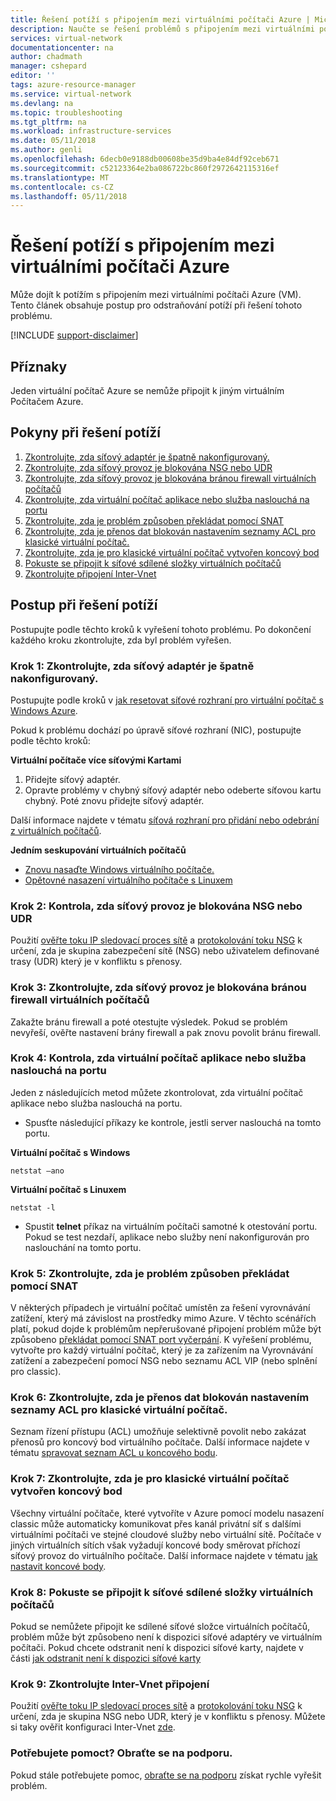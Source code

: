 ```yaml
---
title: Řešení potíží s připojením mezi virtuálními počítači Azure | Microsoft Docs
description: Naučte se řešení problémů s připojením mezi virtuálními počítači Azure.
services: virtual-network
documentationcenter: na
author: chadmath
manager: cshepard
editor: ''
tags: azure-resource-manager
ms.service: virtual-network
ms.devlang: na
ms.topic: troubleshooting
ms.tgt_pltfrm: na
ms.workload: infrastructure-services
ms.date: 05/11/2018
ms.author: genli
ms.openlocfilehash: 6decb0e9188db00608be35d9ba4e84df92ceb671
ms.sourcegitcommit: c52123364e2ba086722bc860f2972642115316ef
ms.translationtype: MT
ms.contentlocale: cs-CZ
ms.lasthandoff: 05/11/2018
---
```

# <a name="troubleshooting-connectivity-problems-between-azure-vms"></a>Řešení potíží s připojením mezi virtuálními počítači Azure

Může dojít k potížím s připojením mezi virtuálními počítači Azure (VM). Tento článek obsahuje postup pro odstraňování potíží při řešení tohoto problému. 

[!INCLUDE [support-disclaimer](../../includes/support-disclaimer.md)]

## <a name="symptom"></a>Příznaky

Jeden virtuální počítač Azure se nemůže připojit k jiným virtuálním Počítačem Azure.

## <a name="troubleshooting-guidance"></a>Pokyny při řešení potíží 

1. [Zkontrolujte, zda síťový adaptér je špatně nakonfigurovaný.](#step-1-check-whether-nic-is-misconfigured)
2. [Zkontrolujte, zda síťový provoz je blokována NSG nebo UDR](#step-2-check-whether-network-traffic-is-blocked-by-nsg-or-udr)
3. [Zkontrolujte, zda síťový provoz je blokována bránou firewall virtuálních počítačů](#step-3-check-whether-network-traffic-is-blocked-by-vm-firewall)
4. [Zkontrolujte, zda virtuální počítač aplikace nebo služba naslouchá na portu](#step-4-check-whether-vm-app-or-service-is-listening-on-the-port)
5. [Zkontrolujte, zda je problém způsoben překládat pomocí SNAT](#step-5-check-whether-the-problem-is-caused-by-snat)
6. [Zkontrolujte, zda je přenos dat blokován nastavením seznamy ACL pro klasické virtuální počítač.](#step-6-check-whether-traffic-is-blocked-by-acls-for-the-classic-vm)
7. [Zkontrolujte, zda je pro klasické virtuální počítač vytvořen koncový bod](#step-7-check-whether-the-endpoint-is-created-for-the-classic-vm)
8. [Pokuste se připojit k síťové sdílené složky virtuálních počítačů](#step-8-try-to-connect-to-a-vm-network-share)
9. [Zkontrolujte připojení Inter-Vnet](#step-9-check-inter-vnet-connectivity)

## <a name="troubleshooting-steps"></a>Postup při řešení potíží

Postupujte podle těchto kroků k vyřešení tohoto problému. Po dokončení každého kroku zkontrolujte, zda byl problém vyřešen. 

### <a name="step-1-check-whether-nic-is-misconfigured"></a>Krok 1: Zkontrolujte, zda síťový adaptér je špatně nakonfigurovaný.

Postupujte podle kroků v [jak resetovat síťové rozhraní pro virtuální počítač s Windows Azure](../virtual-machines/windows/reset-network-interface.md). 

Pokud k problému dochází po úpravě síťové rozhraní (NIC), postupujte podle těchto kroků:

**Virtuální počítače více síťovými Kartami**

1. Přidejte síťový adaptér.
2. Opravte problémy v chybný síťový adaptér nebo odeberte síťovou kartu chybný.  Poté znovu přidejte síťový adaptér.

Další informace najdete v tématu [síťová rozhraní pro přidání nebo odebrání z virtuálních počítačů](virtual-network-network-interface-vm.md).

**Jedním seskupování virtuálních počítačů** 

- [Znovu nasaďte Windows virtuálního počítače.](../virtual-machines/windows/redeploy-to-new-node.md)
- [Opětovné nasazení virtuálního počítače s Linuxem](../virtual-machines/linux/redeploy-to-new-node.md)

### <a name="step-2-check-whether-network-traffic-is-blocked-by-nsg-or-udr"></a>Krok 2: Kontrola, zda síťový provoz je blokována NSG nebo UDR

Použití [ověřte toku IP sledovací proces sítě](../network-watcher/network-watcher-ip-flow-verify-overview.md) a [protokolování toku NSG](../network-watcher/network-watcher-nsg-flow-logging-overview.md) k určení, zda je skupina zabezpečení sítě (NSG) nebo uživatelem definované trasy (UDR) který je v konfliktu s přenosy.

### <a name="step-3-check-whether-network-traffic-is-blocked-by-vm-firewall"></a>Krok 3: Zkontrolujte, zda síťový provoz je blokována bránou firewall virtuálních počítačů

Zakažte bránu firewall a poté otestujte výsledek. Pokud se problém nevyřeší, ověřte nastavení brány firewall a pak znovu povolit bránu firewall.

### <a name="step-4-check-whether-vm-app-or-service-is-listening-on-the-port"></a>Krok 4: Kontrola, zda virtuální počítač aplikace nebo služba naslouchá na portu

Jeden z následujících metod můžete zkontrolovat, zda virtuální počítač aplikace nebo služba naslouchá na portu.

- Spusťte následující příkazy ke kontrole, jestli server naslouchá na tomto portu.

**Virtuální počítač s Windows**

    netstat –ano

**Virtuální počítač s Linuxem**

    netstat -l

- Spustit **telnet** příkaz na virtuálním počítači samotné k otestování portu. Pokud se test nezdaří, aplikace nebo služby není nakonfigurován pro naslouchání na tomto portu.

### <a name="step-5-check-whether-the-problem-is-caused-by-snat"></a>Krok 5: Zkontrolujte, zda je problém způsoben překládat pomocí SNAT

V některých případech je virtuální počítač umístěn za řešení vyrovnávání zatížení, který má závislost na prostředky mimo Azure. V těchto scénářích platí, pokud dojde k problémům nepřerušované připojení problém může být způsobeno [překládat pomocí SNAT port vyčerpání](../load-balancer/load-balancer-outbound-connections.md). K vyřešení problému, vytvořte pro každý virtuální počítač, který je za zařízením na Vyrovnávání zatížení a zabezpečení pomocí NSG nebo seznamu ACL VIP (nebo splnění pro classic). 

### <a name="step-6-check-whether-traffic-is-blocked-by-acls-for-the-classic-vm"></a>Krok 6: Zkontrolujte, zda je přenos dat blokován nastavením seznamy ACL pro klasické virtuální počítač.

Seznam řízení přístupu (ACL) umožňuje selektivně povolit nebo zakázat přenosů pro koncový bod virtuálního počítače. Další informace najdete v tématu [spravovat seznam ACL u koncového bodu](../virtual-machines/windows/classic/setup-endpoints.md#manage-the-acl-on-an-endpoint).

### <a name="step-7-check-whether-the-endpoint-is-created-for-the-classic-vm"></a>Krok 7: Zkontrolujte, zda je pro klasické virtuální počítač vytvořen koncový bod

Všechny virtuální počítače, které vytvoříte v Azure pomocí modelu nasazení classic může automaticky komunikovat přes kanál privátní síť s dalšími virtuálními počítači ve stejné cloudové služby nebo virtuální sítě. Počítače v jiných virtuálních sítích však vyžadují koncové body směrovat příchozí síťový provoz do virtuálního počítače. Další informace najdete v tématu [jak nastavit koncové body](../virtual-machines/windows/classic/setup-endpoints.md).

### <a name="step-8-try-to-connect-to-a-vm-network-share"></a>Krok 8: Pokuste se připojit k síťové sdílené složky virtuálních počítačů

Pokud se nemůžete připojit ke sdílené síťové složce virtuálních počítačů, problém může být způsobeno není k dispozici síťové adaptéry ve virtuálním počítači. Pokud chcete odstranit není k dispozici síťové karty, najdete v části [jak odstranit není k dispozici síťové karty](../virtual-machines/windows/reset-network-interface.md#delete-the-unavailable-nics)

### <a name="step-9-check-inter-vnet-connectivity"></a>Krok 9: Zkontrolujte Inter-Vnet připojení

Použití [ověřte toku IP sledovací proces sítě](../network-watcher/network-watcher-ip-flow-verify-overview.md) a [protokolování toku NSG](../network-watcher/network-watcher-nsg-flow-logging-overview.md) k určení, zda je skupina NSG nebo UDR, který je v konfliktu s přenosy. Můžete si taky ověřit konfiguraci Inter-Vnet [zde](https://support.microsoft.com/en-us/help/4032151/configuring-and-validating-vnet-or-vpn-connections).

### <a name="need-help-contact-support"></a>Potřebujete pomoct? Obraťte se na podporu.
Pokud stále potřebujete pomoc, [obraťte se na podporu](https://portal.azure.com/?#blade/Microsoft_Azure_Support/HelpAndSupportBlade) získat rychle vyřešit problém.
